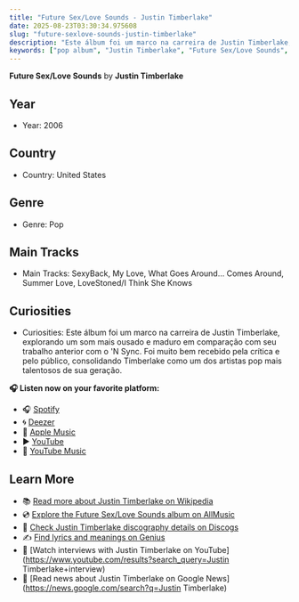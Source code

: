 ```yaml
---
title: "Future Sex/Love Sounds - Justin Timberlake"
date: 2025-08-23T03:30:34.975608
slug: "future-sexlove-sounds-justin-timberlake"
description: "Este álbum foi um marco na carreira de Justin Timberlake, explorando um som mais ousado e maduro em comparação com seu trabalho anterior com o 'N Sync."
keywords: ["pop album", "Justin Timberlake", "Future Sex/Love Sounds", "music"]
---
```


**Future Sex/Love Sounds** by **Justin Timberlake**
## Year
- Year: 2006
## Country
- Country: United States
## Genre
- Genre: Pop
## Main Tracks
- Main Tracks: SexyBack, My Love, What Goes Around... Comes Around, Summer Love, LoveStoned/I Think She Knows
## Curiosities
- Curiosities: Este álbum foi um marco na carreira de Justin Timberlake, explorando um som mais ousado e maduro em comparação com seu trabalho anterior com o 'N Sync. Foi muito bem recebido pela crítica e pelo público, consolidando Timberlake como um dos artistas pop mais talentosos de sua geração.



**🎧 Listen now on your favorite platform:**

- 🎧 [Spotify](https://open.spotify.com/search/Future%20Sex/Love%20Sounds%20Justin%20Timberlake)
- 🌀 [Deezer](https://www.deezer.com/search/Future%20Sex/Love%20Sounds%20Justin%20Timberlake)
- 🍎 [Apple Music](https://music.apple.com/search?term=Future%20Sex/Love%20Sounds%20Justin%20Timberlake)
- ▶️ [YouTube](https://www.youtube.com/results?search_query=Future%20Sex/Love%20Sounds%20Justin%20Timberlake)
- 🎵 [YouTube Music](https://music.youtube.com/search?q=Future%20Sex/Love%20Sounds%20Justin%20Timberlake)

## Learn More

- 📚 [Read more about Justin Timberlake on Wikipedia](https://en.wikipedia.org/wiki/Justin+Timberlake)
- 💿 [Explore the Future Sex/Love Sounds album on AllMusic](https://www.allmusic.com/search/albums/Future+Sex%2FLove+Sounds)
- 📀 [Check Justin Timberlake discography details on Discogs](https://www.discogs.com/search/?q=Future+Sex%2FLove+Sounds+Justin+Timberlake&type=all)
- ✍️ [Find lyrics and meanings on Genius](https://genius.com/search?q=Future+Sex%2FLove+Sounds%20Justin+Timberlake)
- 🎤 [Watch interviews with Justin Timberlake on YouTube](https://www.youtube.com/results?search_query=Justin Timberlake+interview)
- 📰 [Read news about Justin Timberlake on Google News](https://news.google.com/search?q=Justin Timberlake)